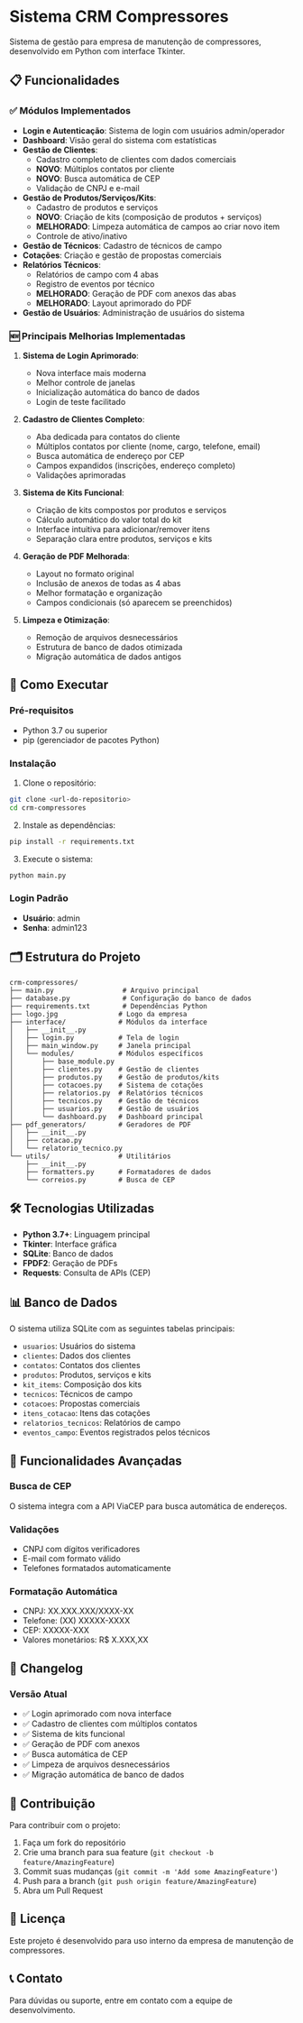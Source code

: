 # Sistema CRM Compressores

Sistema de gestão para empresa de manutenção de compressores, desenvolvido em Python com interface Tkinter.

## 📋 Funcionalidades

### ✅ Módulos Implementados

- **Login e Autenticação**: Sistema de login com usuários admin/operador
- **Dashboard**: Visão geral do sistema com estatísticas
- **Gestão de Clientes**: 
  - Cadastro completo de clientes com dados comerciais
  - **NOVO**: Múltiplos contatos por cliente
  - **NOVO**: Busca automática de CEP
  - Validação de CNPJ e e-mail
- **Gestão de Produtos/Serviços/Kits**:
  - Cadastro de produtos e serviços
  - **NOVO**: Criação de kits (composição de produtos + serviços)
  - **MELHORADO**: Limpeza automática de campos ao criar novo item
  - Controle de ativo/inativo
- **Gestão de Técnicos**: Cadastro de técnicos de campo
- **Cotações**: Criação e gestão de propostas comerciais
- **Relatórios Técnicos**: 
  - Relatórios de campo com 4 abas
  - Registro de eventos por técnico
  - **MELHORADO**: Geração de PDF com anexos das abas
  - **MELHORADO**: Layout aprimorado do PDF
- **Gestão de Usuários**: Administração de usuários do sistema

### 🆕 Principais Melhorias Implementadas

1. **Sistema de Login Aprimorado**:
   - Nova interface mais moderna
   - Melhor controle de janelas
   - Inicialização automática do banco de dados
   - Login de teste facilitado

2. **Cadastro de Clientes Completo**:
   - Aba dedicada para contatos do cliente
   - Múltiplos contatos por cliente (nome, cargo, telefone, email)
   - Busca automática de endereço por CEP
   - Campos expandidos (inscrições, endereço completo)
   - Validações aprimoradas

3. **Sistema de Kits Funcional**:
   - Criação de kits compostos por produtos e serviços
   - Cálculo automático do valor total do kit
   - Interface intuitiva para adicionar/remover itens
   - Separação clara entre produtos, serviços e kits

4. **Geração de PDF Melhorada**:
   - Layout no formato original
   - Inclusão de anexos de todas as 4 abas
   - Melhor formatação e organização
   - Campos condicionais (só aparecem se preenchidos)

5. **Limpeza e Otimização**:
   - Remoção de arquivos desnecessários
   - Estrutura de banco de dados otimizada
   - Migração automática de dados antigos

## 🚀 Como Executar

### Pré-requisitos
- Python 3.7 ou superior
- pip (gerenciador de pacotes Python)

### Instalação

1. Clone o repositório:
```bash
git clone <url-do-repositorio>
cd crm-compressores
```

2. Instale as dependências:
```bash
pip install -r requirements.txt
```

3. Execute o sistema:
```bash
python main.py
```

### Login Padrão
- **Usuário**: admin
- **Senha**: admin123

## 🗂️ Estrutura do Projeto

```
crm-compressores/
├── main.py                 # Arquivo principal
├── database.py             # Configuração do banco de dados
├── requirements.txt        # Dependências Python
├── logo.jpg               # Logo da empresa
├── interface/             # Módulos da interface
│   ├── __init__.py
│   ├── login.py           # Tela de login
│   ├── main_window.py     # Janela principal
│   └── modules/           # Módulos específicos
│       ├── base_module.py
│       ├── clientes.py    # Gestão de clientes
│       ├── produtos.py    # Gestão de produtos/kits
│       ├── cotacoes.py    # Sistema de cotações
│       ├── relatorios.py  # Relatórios técnicos
│       ├── tecnicos.py    # Gestão de técnicos
│       ├── usuarios.py    # Gestão de usuários
│       └── dashboard.py   # Dashboard principal
├── pdf_generators/        # Geradores de PDF
│   ├── __init__.py
│   ├── cotacao.py
│   └── relatorio_tecnico.py
└── utils/                 # Utilitários
    ├── __init__.py
    ├── formatters.py      # Formatadores de dados
    └── correios.py        # Busca de CEP
```

## 🛠️ Tecnologias Utilizadas

- **Python 3.7+**: Linguagem principal
- **Tkinter**: Interface gráfica
- **SQLite**: Banco de dados
- **FPDF2**: Geração de PDFs
- **Requests**: Consulta de APIs (CEP)

## 📊 Banco de Dados

O sistema utiliza SQLite com as seguintes tabelas principais:
- `usuarios`: Usuários do sistema
- `clientes`: Dados dos clientes
- `contatos`: Contatos dos clientes
- `produtos`: Produtos, serviços e kits
- `kit_items`: Composição dos kits
- `tecnicos`: Técnicos de campo
- `cotacoes`: Propostas comerciais
- `itens_cotacao`: Itens das cotações
- `relatorios_tecnicos`: Relatórios de campo
- `eventos_campo`: Eventos registrados pelos técnicos

## 🔧 Funcionalidades Avançadas

### Busca de CEP
O sistema integra com a API ViaCEP para busca automática de endereços.

### Validações
- CNPJ com dígitos verificadores
- E-mail com formato válido
- Telefones formatados automaticamente

### Formatação Automática
- CNPJ: XX.XXX.XXX/XXXX-XX
- Telefone: (XX) XXXXX-XXXX
- CEP: XXXXX-XXX
- Valores monetários: R$ X.XXX,XX

## 📝 Changelog

### Versão Atual
- ✅ Login aprimorado com nova interface
- ✅ Cadastro de clientes com múltiplos contatos
- ✅ Sistema de kits funcional
- ✅ Geração de PDF com anexos
- ✅ Busca automática de CEP
- ✅ Limpeza de arquivos desnecessários
- ✅ Migração automática de banco de dados

## 🤝 Contribuição

Para contribuir com o projeto:

1. Faça um fork do repositório
2. Crie uma branch para sua feature (`git checkout -b feature/AmazingFeature`)
3. Commit suas mudanças (`git commit -m 'Add some AmazingFeature'`)
4. Push para a branch (`git push origin feature/AmazingFeature`)
5. Abra um Pull Request

## 📄 Licença

Este projeto é desenvolvido para uso interno da empresa de manutenção de compressores.

## 📞 Contato

Para dúvidas ou suporte, entre em contato com a equipe de desenvolvimento. 
